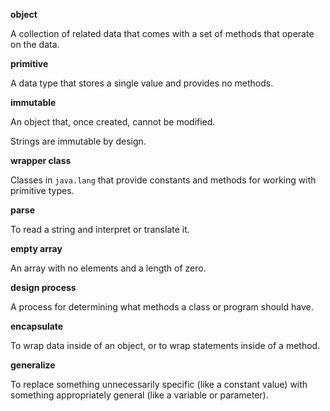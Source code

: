 **object**

A collection of related data that comes with a set of methods that operate on the data.



**primitive**

A data type that stores a single value and provides no methods.



**immutable**

An object that, once created, cannot be modified.

Strings are immutable by design.



**wrapper class**

Classes in `java.lang` that provide constants and methods for working with primitive types.



**parse**

To read a string and interpret or translate it.



**empty array**

An array with no elements and a length of zero.



**design process**

A process for determining what methods a class or program should have.



**encapsulate**

To wrap data inside of an object, or to wrap statements inside of a method.



**generalize**

To replace something unnecessarily specific (like a constant value) with something appropriately general (like a variable or parameter).